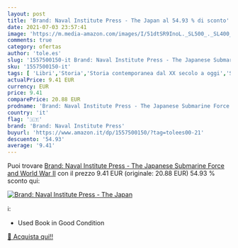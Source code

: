 ```yaml
---
layout: post
title: 'Brand: Naval Institute Press - The Japan al 54.93 % di sconto'
date: 2021-07-03 23:57:41
image: 'https://m.media-amazon.com/images/I/51dtSR9InoL._SL500_._SL400_.jpg'
comments: true
category: ofertas
author: 'tole.es'
slug: '1557500150-it Brand: Naval Institute Press - The Japanese Submarine...'
sku: '1557500150-it'
tags: [ 'Libri','Storia','Storia contemporanea dal XX secolo a oggi','Storia militare','brand: naval institute press', ]
actualPrice: 9.41 EUR
currency: EUR
price: 9.41
comparePrice: 20.88 EUR
prodname: 'Brand: Naval Institute Press - The Japanese Submarine Force and World War II'
country: 'it'
flag: '🇮🇹'
brand: 'Brand: Naval Institute Press'
buyurl: 'https://www.amazon.it/dp/1557500150/?tag=tolees00-21'
descuento: '54.93'
average: '9.41'
---
```


Puoi trovare [Brand: Naval Institute Press - The Japanese Submarine Force and World War II](https://www.amazon.it/dp/1557500150/?tag=tolees00-21) con il prezzo 9.41 EUR (originale: 20.88 EUR) 54.93 % sconto qui:

[![Brand: Naval Institute Press - The Japan](https://m.media-amazon.com/images/I/51dtSR9InoL._SL500_._SL400_.jpg)](https://www.amazon.it/dp/1557500150/?tag=tolees00-21)

ℹ️:

- Used Book in Good Condition

[🛒 Acquista qui!!](https://www.amazon.it/dp/1557500150/?tag=tolees00-21)

